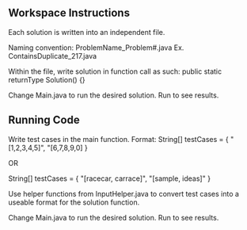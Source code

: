 ## Workspace Instructions
Each solution is written into an independent file.

Naming convention:
ProblemName_Problem#.java
Ex. ContainsDuplicate_217.java

Within the file, write solution in function call as such:
public static returnType Solution() {}

Change Main.java to run the desired solution.
Run to see results.

## Running Code
Write test cases in the main function.
Format:
String[] testCases = {
    "[1,2,3,4,5]",
    "[6,7,8,9,0]
}

OR

String[] testCases = {
    "[racecar, carrace]",
    "[sample, ideas]"
}

Use helper functions from InputHelper.java to convert test cases into a useable format for the solution function.

Change Main.java to run the desired solution.
Run to see results.